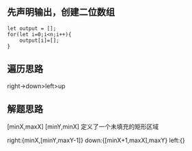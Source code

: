 ## 先声明输出，创建二位数组
``` 
let output = [];
for(let i=0;i<n;i++){
    output[i]=[];
}
```

## 遍历思路
right->down>left>up

## 解题思路
[minX,maxX]
[minY,minX]
定义了一个未填充的矩形区域

right:{minX,[minY,maxY-1]}
down:{[minX+1,maxX],maxY}
left:{}